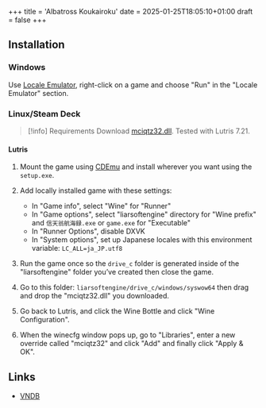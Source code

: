 +++
title = 'Albatross Koukairoku'
date = 2025-01-25T18:05:10+01:00
draft = false
+++

## Installation

### Windows

Use [Locale Emulator](https://xupefei.github.io/Locale-Emulator/), right-click on a game and choose "Run" in the "Locale Emulator" section.

### Linux/Steam Deck

> [!info] Requirements
> Download [mciqtz32.dll](https://www.visualnovelwiki.org/tutorials/liarsoftengine/mciqtz32.zip). Tested with Lutris 7.21.

#### Lutris

1. Mount the game using [CDEmu](/linux/cdemu) and install wherever you want using the `setup.exe`.
2. Add locally installed game with these settings:

   * In "Game info", select "Wine" for "Runner"
   * In "Game options", select "liarsoftengine" directory for "Wine prefix" and `信天翁航海録.exe` or `game.exe` for "Executable"
   * In "Runner Options", disable DXVK
   * In "System options", set up Japanese locales with this environment variable: `LC_ALL=ja_JP.utf8`

3. Run the game once so the `drive_c` folder is generated inside of the "liarsoftengine" folder you’ve created then close the game.
4. Go to this folder: `liarsoftengine/drive_c/windows/syswow64` then drag and drop the "mciqtz32.dll" you downloaded.
5. Go back to Lutris, and click the Wine Bottle and click "Wine Configuration".
6. When the winecfg window pops up, go to "Libraries", enter a new override called "mciqtz32" and click "Add" and finally click "Apply & OK".

## Links

* [VNDB](https://vndb.org/v3883)